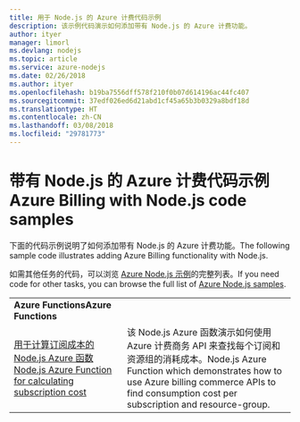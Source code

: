 ```yaml
---
title: 用于 Node.js 的 Azure 计费代码示例
description: 该示例代码演示如何添加带有 Node.js 的 Azure 计费功能。
author: ityer
manager: limorl
ms.devlang: nodejs
ms.topic: article
ms.service: azure-nodejs
ms.date: 02/26/2018
ms.author: ityer
ms.openlocfilehash: b19ba7556dff578f210f0b07d614196ac44fc407
ms.sourcegitcommit: 37edf026ed6d21abd1cf45a65b3b0329a8bdf18d
ms.translationtype: HT
ms.contentlocale: zh-CN
ms.lasthandoff: 03/08/2018
ms.locfileid: "29781773"
---
```

# <a name="azure-billing-with-nodejs-code-samples"></a><span data-ttu-id="2caa8-103">带有 Node.js 的 Azure 计费代码示例</span><span class="sxs-lookup"><span data-stu-id="2caa8-103">Azure Billing with Node.js code samples</span></span>

<span data-ttu-id="2caa8-104">下面的代码示例说明了如何添加带有 Node.js 的 Azure 计费功能。</span><span class="sxs-lookup"><span data-stu-id="2caa8-104">The following sample code illustrates adding Azure Billing functionality with Node.js.</span></span>

<span data-ttu-id="2caa8-105">如需其他任务的代码，可以浏览 [Azure Node.js 示例](https://azure.microsoft.com/resources/samples/?term=nodejs)的完整列表。</span><span class="sxs-lookup"><span data-stu-id="2caa8-105">If you need code for other tasks, you can browse the full list of [Azure Node.js samples](https://azure.microsoft.com/resources/samples/?term=nodejs).</span></span>

| | |
|---|---|
| <span data-ttu-id="2caa8-106">**Azure Functions**</span><span class="sxs-lookup"><span data-stu-id="2caa8-106">**Azure Functions**</span></span> ||
| [<span data-ttu-id="2caa8-107">用于计算订阅成本的 Node.js Azure 函数</span><span class="sxs-lookup"><span data-stu-id="2caa8-107">Node.js Azure Function for calculating subscription cost</span></span>](https://azure.microsoft.com/resources/samples/consumption-cost-node/) | <span data-ttu-id="2caa8-108">该 Node.js Azure 函数演示如何使用 Azure 计费商务 API 来查找每个订阅和资源组的消耗成本。</span><span class="sxs-lookup"><span data-stu-id="2caa8-108">Node.js Azure Function which demonstrates how to use Azure billing commerce APIs to find consumption cost per subscription and resource-group.</span></span> |
